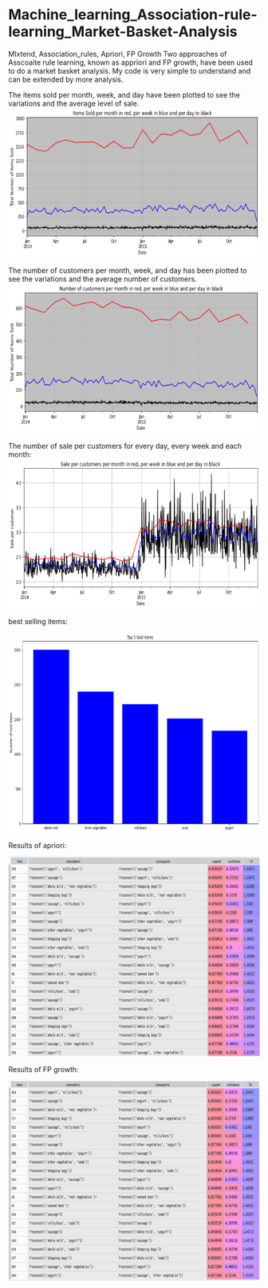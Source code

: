 # Machine_learning_Association-rule-learning_Market-Basket-Analysis
Mlxtend, Association_rules, Apriori,  FP Growth 
Two approaches of Asscoaite rule learning, known as appriori and FP growth, have been used to do a market basket analysis.
My code is very simple to understand and can be extended by more analysis.

The items sold per month, week, and day have been plotted to see the variations and the average level of sale.
<img src="items.png" width="800" height="300">

The number of customers per month, week, and day has been plotted to see the variations and the average number of customers.
<img src="clients.png" width="800" height="300">

The number of sale per customers for every day, every week and each month:
<img src="sale_per_client.png" width="800" height="300">

best selling items:

<img src="best_sale.png" width="800" height="400">

Results of apriori:

<img src="apriori.png" width="800" height="400">


Results of FP growth:

<img src="fp.png" width="800" height="400">

